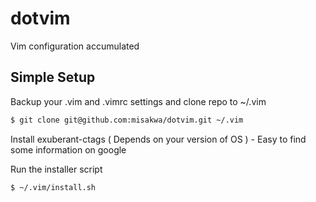 dotvim
======

Vim configuration accumulated

Simple Setup
------------

Backup your .vim and .vimrc settings and clone repo to ~/.vim
```bash
$ git clone git@github.com:misakwa/dotvim.git ~/.vim
```

Install exuberant-ctags ( Depends on your version of OS ) - Easy to find some information on google

Run the installer script
```bash
$ ~/.vim/install.sh
```

